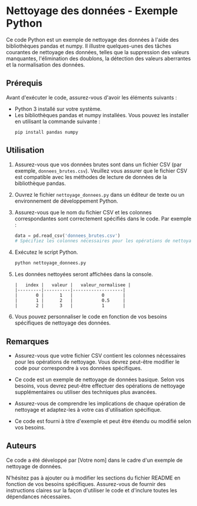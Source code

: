 
# Nettoyage des données - Exemple Python

Ce code Python est un exemple de nettoyage des données à l'aide des bibliothèques pandas et numpy. Il illustre quelques-unes des tâches courantes de nettoyage des données, telles que la suppression des valeurs manquantes, l'élimination des doublons, la détection des valeurs aberrantes et la normalisation des données.

## Prérequis

Avant d'exécuter le code, assurez-vous d'avoir les éléments suivants :

- Python 3 installé sur votre système.
- Les bibliothèques pandas et numpy installées. Vous pouvez les installer en utilisant la commande suivante :
  ```
  pip install pandas numpy
  ```

## Utilisation

1. Assurez-vous que vos données brutes sont dans un fichier CSV (par exemple, `donnees_brutes.csv`). Veuillez vous assurer que le fichier CSV est compatible avec les méthodes de lecture de données de la bibliothèque pandas.

2. Ouvrez le fichier `nettoyage_donnees.py` dans un éditeur de texte ou un environnement de développement Python.

3. Assurez-vous que le nom du fichier CSV et les colonnes correspondantes sont correctement spécifiés dans le code. Par exemple :
   ```python
   data = pd.read_csv('donnees_brutes.csv')
   # Spécifiez les colonnes nécessaires pour les opérations de nettoyage
   ```

4. Exécutez le script Python.

   ```bash
   python nettoyage_donnees.py
   ```

5. Les données nettoyées seront affichées dans la console.

   ```plaintext
   |   index |   valeur |   valeur_normalisee |
   |---------|----------|-------------------|
   |       0 |      1   |           0       |
   |       1 |      2   |           0.5     |
   |       2 |      3   |           1       |
   ```

6. Vous pouvez personnaliser le code en fonction de vos besoins spécifiques de nettoyage des données.

## Remarques

- Assurez-vous que votre fichier CSV contient les colonnes nécessaires pour les opérations de nettoyage. Vous devrez peut-être modifier le code pour correspondre à vos données spécifiques.

- Ce code est un exemple de nettoyage de données basique. Selon vos besoins, vous devrez peut-être effectuer des opérations de nettoyage supplémentaires ou utiliser des techniques plus avancées.

- Assurez-vous de comprendre les implications de chaque opération de nettoyage et adaptez-les à votre cas d'utilisation spécifique.

- Ce code est fourni à titre d'exemple et peut être étendu ou modifié selon vos besoins.

## Auteurs

Ce code a été développé par [Votre nom] dans le cadre d'un exemple de nettoyage de données.

N'hésitez pas à ajouter ou à modifier les sections du fichier README en fonction de vos besoins spécifiques. Assurez-vous de fournir des instructions claires sur la façon d'utiliser le code et d'inclure toutes les dépendances nécessaires.
